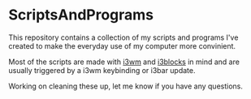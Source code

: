 # ScriptsAndPrograms

This repository contains a collection of my scripts and programs
I've created to make the everyday use of my computer more convinient.

Most of the scripts are made with [i3wm](https://github.com/i3/i3) and [i3blocks](https://github.com/vivien/i3blocks) in mind and are usually
triggered by a i3wm keybinding or i3bar update.

Working on cleaning these up, let me know if you have any questions.